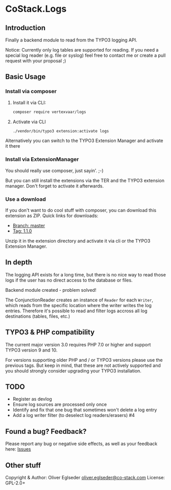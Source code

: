 # CoStack.Logs

## Introduction

Finally a backend module to read from the TYPO3 logging API.

Notice: Currently only log tables are supported for reading.
If you need a special log reader (e.g. file or syslog) feel free
to contact me or create a pull request with your proposal ;)

## Basic Usage

### Install via composer

1) Install it via CLI:

    ```bash
    composer require vertexvaar/logs
    ```

2) Activate via CLI

    ```bash
    ./vendor/bin/typo3 extension:activate logs
    ```

Alternatively you can switch to the TYPO3 Extension Manager and activate it there

### Install via ExtensionManager

You should really use composer, just sayin'.  ;-)

But you can still install the extensions via the TER and the TYPO3 extension manager.
Don't forget to activate it afterwards.

### Use a download

If you don't want to do cool stuff with composer, you can download this extension as ZIP.
Quick links for downloads:

* [Branch: master](https://github.com/vertexvaar/VerteXVaaR.Logs/archive/master.zip)
* [Tag: 1.1.0](https://github.com/vertexvaar/VerteXVaaR.Logs/archive/1.1.0.zip)

Unzip it in the extension directory and activate it via cli or the TYPO3 Extension Manager.

## In depth

The logging API exists for a long time, but there is no nice way to read
those logs if the user has no direct access to the database or files.

Backend module created - problem solved!

The ConjunctionReader creates an instance of `Reader` for each `Writer`,
which reads from the specific location where the writer writes the log
entries. Therefore it's possible to read and filter logs accross all log
destinations (tables, files, etc.)

## TYPO3 & PHP compatibility

The current major version 3.0 requires PHP 7.0 or higher and support TYPO3 version 9 and 10.

For versions supporting older PHP and / or TYPO3 versions please use the previous tags. But keep in mind, that these are not actively supported and you should strongly consider upgrading your TYPO3 installation.

## TODO

* Register as devlog
* Ensure log sources are processed only once
* Identify and fix that one bug that sometimes won't delete a log entry
* Add a log writer filter (to deselect log readers/erasers) #4

## Found a bug? Feedback?

Please report any bug or negative side effects, as well as your feedback here: [Issues](https://gitlab.com/co-stack.com/co-stack.com/typo3-extensions/logs/-/issues)

## Other stuff

Copyright & Author: Oliver Eglseder <oliver.eglseder@co-stack.com>
License: GPL-2.0+
